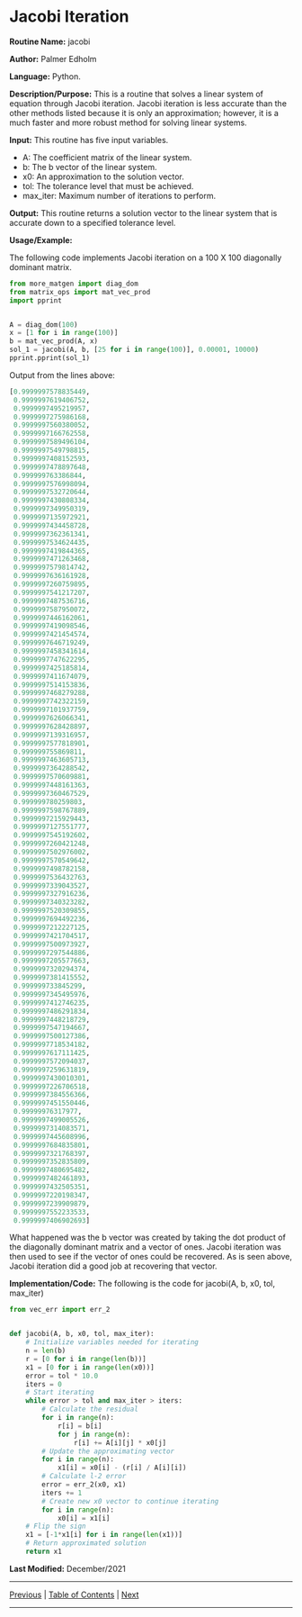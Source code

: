 # Jacobi Iteration

**Routine Name:** jacobi

**Author:** Palmer Edholm

**Language:** Python.

**Description/Purpose:** This is a routine that solves a linear system of equation through Jacobi iteration. Jacobi iteration
is less accurate than the other methods listed because it is only an approximation; however, it is a much faster and more
robust method for solving linear systems.

**Input:** This routine has five input variables.

* A: The coefficient matrix of the linear system.
* b: The b vector of the linear system.
* x0: An approximation to the solution vector.
* tol: The tolerance level that must be achieved.
* max_iter: Maximum number of iterations to perform.

**Output:** This routine returns a solution vector to the linear system that is accurate down to a specified tolerance level.

**Usage/Example:**

The following code implements Jacobi iteration on a 100 X 100 diagonally dominant matrix.
```python
from more_matgen import diag_dom
from matrix_ops import mat_vec_prod
import pprint


A = diag_dom(100)
x = [1 for i in range(100)]
b = mat_vec_prod(A, x)
sol_1 = jacobi(A, b, [25 for i in range(100)], 0.00001, 10000)
pprint.pprint(sol_1)
```
Output from the lines above:
```python
[0.9999997578835449,
 0.9999997619406752,
 0.9999997495219957,
 0.9999997275986168,
 0.9999997560380052,
 0.9999997166762558,
 0.9999997589496104,
 0.9999997549798815,
 0.9999997408152593,
 0.9999997478897648,
 0.999999763386844,
 0.9999997576998094,
 0.9999997532720644,
 0.9999997430808334,
 0.9999997349950319,
 0.9999997135972921,
 0.9999997434458728,
 0.9999997362361341,
 0.9999997534624435,
 0.9999997419844365,
 0.9999997471263468,
 0.9999997579814742,
 0.9999997636161928,
 0.9999997260759895,
 0.9999997541217207,
 0.9999997487536716,
 0.9999997587950072,
 0.9999997446162061,
 0.9999997419098546,
 0.9999997421454574,
 0.9999997646719249,
 0.9999997458341614,
 0.9999997747622295,
 0.9999997425185814,
 0.9999997411674079,
 0.9999997514153836,
 0.9999997468279288,
 0.9999997742322159,
 0.9999997101937759,
 0.9999997626066341,
 0.9999997628428897,
 0.9999997139316957,
 0.9999997577818901,
 0.999999755869811,
 0.9999997463605713,
 0.9999997364288542,
 0.9999997570609881,
 0.9999997448161363,
 0.9999997360467529,
 0.999999780259803,
 0.9999997598767889,
 0.9999997215929443,
 0.9999997127551777,
 0.9999997545192602,
 0.9999997260421248,
 0.9999997502976002,
 0.9999997570549642,
 0.9999997498782158,
 0.9999997536432763,
 0.9999997339043527,
 0.9999997327916236,
 0.9999997340323282,
 0.9999997520309855,
 0.9999997694492236,
 0.9999997212227125,
 0.9999997421704517,
 0.9999997500973927,
 0.9999997297544886,
 0.9999997205577663,
 0.9999997320294374,
 0.9999997381415552,
 0.999999733845299,
 0.9999997345495976,
 0.9999997412746235,
 0.9999997486291834,
 0.9999997448218729,
 0.9999997547194667,
 0.9999997500127386,
 0.9999997718534182,
 0.9999997617111425,
 0.9999997572094037,
 0.9999997259631819,
 0.9999997430010301,
 0.9999997226706518,
 0.9999997384556366,
 0.9999997451550446,
 0.99999976317977,
 0.9999997499005526,
 0.9999997314083571,
 0.9999997445608996,
 0.9999997684835801,
 0.9999997321768397,
 0.9999997352835809,
 0.9999997480695482,
 0.9999997482461893,
 0.9999997432505351,
 0.9999997220198347,
 0.9999997239909879,
 0.9999997552233533,
 0.9999997406902693]
```
What happened was the b vector was created by taking the dot product of the diagonally dominant matrix and a vector of ones.
Jacobi iteration was then used to see if the vector of ones could be recovered. As is seen above, Jacobi iteration did a good
job at recovering that vector.

**Implementation/Code:** The following is the code for jacobi(A, b, x0, tol, max_iter)
```python
from vec_err import err_2


def jacobi(A, b, x0, tol, max_iter):
    # Initialize variables needed for iterating
    n = len(b)
    r = [0 for i in range(len(b))]
    x1 = [0 for i in range(len(x0))]
    error = tol * 10.0
    iters = 0
    # Start iterating
    while error > tol and max_iter > iters:
        # Calculate the residual
        for i in range(n):
            r[i] = b[i]
            for j in range(n):
                r[i] += A[i][j] * x0[j]
        # Update the approximating vector
        for i in range(n):
            x1[i] = x0[i] - (r[i] / A[i][i])
        # Calculate l-2 error
        error = err_2(x0, x1)
        iters += 1
        # Create new x0 vector to continue iterating
        for i in range(n):
            x0[i] = x1[i]
    # Flip the sign
    x1 = [-1*x1[i] for i in range(len(x1))]
    # Return approximated solution
    return x1
```
**Last Modified:** December/2021

<hr>

[Previous](mat_prod.md)
| [Table of Contents](toc/manual_toc.md)
| [Next]()

<hr>
